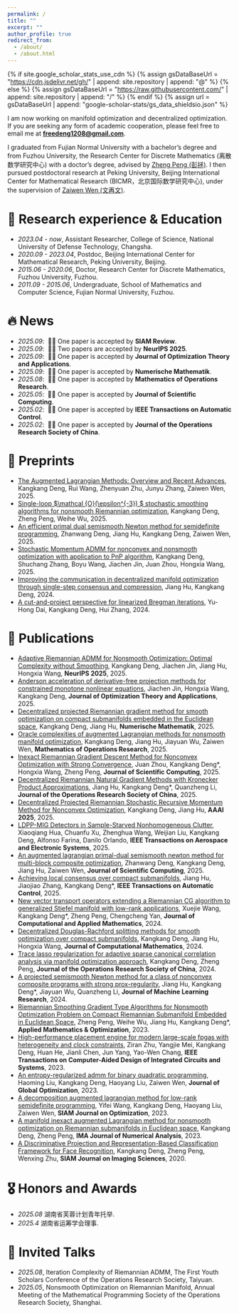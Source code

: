 ```yaml
---
permalink: /
title: ""
excerpt: ""
author_profile: true
redirect_from: 
  - /about/
  - /about.html
---
```


{% if site.google_scholar_stats_use_cdn %}
{% assign gsDataBaseUrl = "https://cdn.jsdelivr.net/gh/" | append: site.repository | append: "@" %}
{% else %}
{% assign gsDataBaseUrl = "https://raw.githubusercontent.com/" | append: site.repository | append: "/" %}
{% endif %}
{% assign url = gsDataBaseUrl | append: "google-scholar-stats/gs_data_shieldsio.json" %}

<span class='anchor' id='about-me'></span>

I am now working on manifold optimization and decentralized optimization. If you are seeking any form of academic cooperation, please feel free to email me at **freedeng1208@gmail.com**. 

I graduated from Fujian Normal University with a bachelor’s degree and from Fuzhou University, the Research Center for Discrete Mathematics (离散数学研究中心) with a doctor’s degree, advised by <a href="http://www.pzhengxtu.com/" target="_blank">Zheng Peng (彭拯)</a>. I then pursued postdoctoral research at Peking University, Beijing International Center for Mathematical Research (BICMR，北京国际数学研究中心), under the supervision of <a href="http://faculty.bicmr.pku.edu.cn/~wenzw/index.html" target="_blank">Zaiwen Wen (文再文)</a>.

# 📖 Research experience & Education
- *2023.04 - now*, Assistant Researcher, College of Science, National University of Defense Technology, Changsha.
- *2020.09 - 2023.04*, Postdoc, Beijing International Center for Mathematical Research, Peking University, Beijing.
- *2015.06 - 2020.06*, Doctor, Research Center for Discrete Mathematics, Fuzhou University, Fuzhou.  
- *2011.09 - 2015.06*, Undergraduate, School of Mathematics and Computer Science, Fujian Normal University, Fuzhou. 

# 🔥 News
- *2025.09*: &nbsp;🎉🎉 One paper is accepted by **SIAM Review**. 
- *2025.09*: &nbsp;🎉🎉 Two papers are accepted by **NeurIPS 2025**.
- *2025.09*: &nbsp;🎉🎉 One paper is accepted by **Journal of Optimization Theory and Applications**.
- *2025.09*: &nbsp;🎉🎉 One paper is accepted by **Numerische Mathematik**.
- *2025.08*: &nbsp;🎉🎉 One paper is accepted by **Mathematics of Operations Research**.
- *2025.05*: &nbsp;🎉🎉 One paper is accepted by **Journal of Scientific Computing**.
- *2025.02*: &nbsp;🎉🎉 One paper is accepted by **IEEE Transactions on Automatic Control**.
- *2025.02*: &nbsp;🎉🎉 One paper is accepted by **Journal of the Operations Research Society of China**. 


# 📝 Preprints 
- [The Augmented Lagrangian Methods: Overview and Recent Advances](https://arxiv.org/abs/2510.16827), Kangkang Deng, Rui Wang, Zhenyuan Zhu, Junyu Zhang, Zaiwen Wen, 2025.
- [Single-loop $\mathcal {O}(\epsilon^{-3}) $ stochastic smoothing algorithms for nonsmooth Riemannian optimization](https://arxiv.org/abs/2505.09485), Kangkang Deng, Zheng Peng, Weihe Wu, 2025.
- [An efficient primal dual semismooth Newton method for semidefinite programming](https://arxiv.org/abs/2504.14333), Zhanwang Deng, Jiang Hu, Kangkang Deng, Zaiwen Wen, 2025.
- [Stochastic Momentum ADMM for nonconvex and nonsmooth optimization with application to PnP algorithm](https://arxiv.org/abs/2504.08223), Kangkang Deng, Shuchang Zhang, Boyu Wang, Jiachen Jin, Juan Zhou, Hongxia Wang, 2025.
- [Improving the communication in decentralized manifold optimization through single-step consensus and compression](https://arxiv.org/abs/2407.08904), Jiang Hu, Kangkang Deng, 2024.
- [A cut-and-project perspective for linearized Bregman iterations](https://arxiv.org/abs/2404.09776), Yu-Hong Dai, Kangkang Deng, Hui Zhang, 2024.


# 📝 Publications 

- [Adaptive Riemannian ADMM for Nonsmooth Optimization: Optimal Complexity without Smoothing](https://arxiv.org/abs/2510.18617), Kangkang Deng, Jiachen Jin, Jiang Hu, Hongxia Wang,  **NeurIPS 2025**, 2025.
- [Anderson acceleration of derivative-free projection methods for constrained monotone nonlinear equations](https://link.springer.com/article/10.1007/s10957-025-02841-y), Jiachen Jin, Hongxia Wang, Kangkang Deng,  **Journal of Optimization Theory and Applications**, 2025.
- [Decentralized projected Riemannian gradient method for smooth optimization on compact submanifolds embedded in the Euclidean space](https://link.springer.com/article/10.1007/s00211-025-01497-0), Kangkang Deng, Jiang Hu,  **Numerische Mathematik**, 2025.
- [Oracle complexities of augmented Lagrangian methods for nonsmooth manifold optimization](https://pubsonline.informs.org/doi/abs/10.1287/moor.2024.0498), Kangkang Deng, Jiang Hu, Jiayuan Wu, Zaiwen Wen,  **Mathematics of Operations Research**, 2025.
- [Inexact Riemannian Gradient Descent Method for Nonconvex Optimization with Strong Convergence](https://link.springer.com/article/10.1007/s10915-025-02913-1), Juan Zhou, Kangkang Deng*, Hongxia Wang, Zheng Peng,  **Journal of Scientific Computing**, 2025.
- [Decentralized Riemannian Natural Gradient Methods with Kronecker Product Approximations](https://link.springer.com/article/10.1007/s40305-025-00583-2), Jiang Hu, Kangkang Deng*, Quanzheng Li,  **Journal of the Operations Research Society of China**, 2025.
- [Decentralized Projected Riemannian Stochastic Recursive Momentum Method for Nonconvex Optimization](https://ojs.aaai.org/index.php/AAAI/article/view/33218/35373), Kangkang Deng, Jiang Hu,  **AAAI 2025**, 2025.
- [LDPP-MIG Detectors in Sample-Starved Nonhomogeneous Clutter](https://ieeexplore.ieee.org/abstract/document/10909414), Xiaoqiang Hua, Chuanfu Xu, Zhenghua Wang, Weijian Liu, Kangkang Deng, Alfonso Farina, Danilo Orlando,  **IEEE Transactions on Aerospace and Electronic Systems**, 2025.
- [An augmented lagrangian primal-dual semismooth newton method for multi-block composite optimization](https://link.springer.com/article/10.1007/s10915-025-02794-4), Zhanwang Deng, Kangkang Deng, Jiang Hu, Zaiwen Wen,  **Journal of Scientific Computing**, 2025.
- [Achieving local consensus over compact submanifolds](https://ieeexplore.ieee.org/abstract/document/10903988/), Jiang Hu, Jiaojiao Zhang, Kangkang Deng*,  **IEEE Transactions on Automatic Control**, 2025.
- [New vector transport operators extending a Riemannian CG algorithm to generalized Stiefel manifold with low-rank applications](https://www.sciencedirect.com/science/article/pii/S0377042724002747), Xuejie Wang, Kangkang Deng*, Zheng Peng, Chengcheng Yan,  **Journal of Computational and Applied Mathematics**, 2024.
- [Decentralized Douglas-Rachford splitting methods for smooth optimization over compact submanifolds](https://doc.global-sci.org/uploads/admin/article_pdf/20240923/2d8aa1569348748c89fc56f44cd8abd9.pdf), Kangkang Deng, Jiang Hu, Hongxia Wang,  **Journal of Computational Mathematics**, 2024.
- [Trace lasso regularization for adaptive sparse canonical correlation analysis via manifold optimization approach](https://link.springer.com/article/10.1007/s40305-022-00449-x), Kangkang Deng, Zheng Peng,  **Journal of the Operations Research Society of China**, 2024.
- [A projected semismooth Newton method for a class of nonconvex composite programs with strong prox-regularity](http://www.jmlr.org/papers/v25/23-0371.html), Jiang Hu, Kangkang Deng*, Jiayuan Wu, Quanzheng Li,  **Journal of Machine Learning Research**, 2024.
- [Riemannian Smoothing Gradient Type Algorithms for Nonsmooth Optimization Problem on Compact Riemannian Submanifold Embedded in Euclidean Space](https://link.springer.com/article/10.1007/s00245-023-10061-x), Zheng Peng, Weihe Wu, Jiang Hu, Kangkang Deng*,  **Applied Mathematics & Optimization**, 2023.
- [High-performance placement engine for modern large-scale fpgas with heterogeneity and clock constraints](https://ieeexplore.ieee.org/abstract/document/10309844/), Ziran Zhu, Yangjie Mei, Kangkang Deng, Huan He, Jianli Chen, Jun Yang, Yao-Wen Chang,  **IEEE Transactions on Computer-Aided Design of Integrated Circuits and Systems**, 2023.
- [An entropy-regularized admm for binary quadratic programming](https://link.springer.com/article/10.1007/s10898-022-01144-0), Haoming Liu, Kangkang Deng, Haoyang Liu, Zaiwen Wen,  **Journal of Global Optimization**, 2023.
- [A decomposition augmented lagrangian method for low-rank semidefinite programming](https://epubs.siam.org/doi/abs/10.1137/22M1474539), Yifei Wang, Kangkang Deng, Haoyang Liu, Zaiwen Wen,  **SIAM Journal on Optimization**, 2023.
- [A manifold inexact augmented Lagrangian method for nonsmooth optimization on Riemannian submanifolds in Euclidean space](https://academic.oup.com/imajna/article-abstract/43/3/1653/6590238), Kangkang Deng, Zheng Peng,  **IMA Journal of Numerical Analysis**, 2023.
- [A Discriminative Projection and Representation-Based Classification Framework for Face Recognition](https://epubs.siam.org/doi/abs/10.1137/19M1253873), Kangkang Deng, Zheng Peng, Wenxing Zhu,  **SIAM Journal on Imaging Sciences**, 2020.

# 🎖 Honors and Awards
- *2025.08* 湖南省芙蓉计划青年托举.
- *2025.4* 湖南省运筹学会理事.



# 💬 Invited Talks
- *2025.08*, Iteration Complexity of Riemannian ADMM, The First Youth Scholars Conference of the Operations Research Society, Taiyuan. 
- *2025.05*, Nonsmooth Optimization on Riemannian Manifold, Annual Meeting of the Mathematical Programming Society of the Operations Research Society, Shanghai. 

